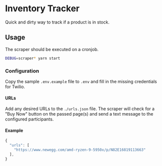 # Inventory Tracker

Quick and dirty way to track if a product is in stock.

## Usage

The scraper should be executed on a cronjob.

```bash
DEBUG=scraper* yarn start
```

### Configuration

Copy the sample `.env.example` file to `.env` and fill in the missing credentials for Twilio.

#### URLs

Add any desired URLs to the `./urls.json` file. The scraper will check for
a "Buy Now" button on the passed page(s) and send a text message to the
configured participants.

#### Example

```javascript
{
  "urls": [
    "https://www.newegg.com/amd-ryzen-9-5950x/p/N82E16819113663"
  ],
}
```
